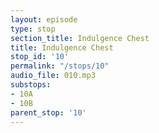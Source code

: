 ```yaml
---
layout: episode
type: stop
section_title: Indulgence Chest
title: Indulgence Chest
stop_id: '10'
permalink: "/stops/10"
audio_file: 010.mp3
substops:
- 10A
- 10B
parent_stop: '10'
---
```


